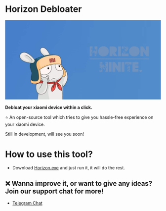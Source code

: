 # Horizon Debloater
 
![flosspaper-banner](https://github.com/forsaken-heart24/HorizonDebloater/blob/main/banner.jpg?raw=true)

**Debloat your xiaomi device within a click.**

⭐️ An open-source tool which tries to give you hassle-free experience on your xiaomi device.

Still in development, will see you soon!

# How to use this tool?
* Download [Horizon.exe](https://t.me/equinoxfromlunaandetclore) and just run it, it will do the rest.

## ❌ Wanna improve it, or want to give any ideas? Join our support chat for more!
* [Telegram Chat](https://t.me/equinoxfromlunaandetclore)